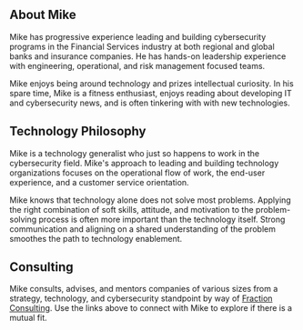 ## About Mike

Mike has progressive experience leading and building cybersecurity programs in the Financial Services industry at both regional and global banks and insurance companies. He has hands-on leadership experience with engineering, operational, and risk management focused teams.

Mike enjoys being around technology and prizes intellectual curiosity. In his spare time, Mike is a fitness enthusiast, enjoys reading about developing IT and cybersecurity news, and is often tinkering with with new technologies.

## Technology Philosophy

Mike is a technology generalist who just so happens to work in the cybersecurity field. Mike's approach to leading and building technology organizations focuses on the operational flow of work, the end-user experience, and a customer service orientation.

Mike knows that technology alone does not solve most problems. Applying the right combination of soft skills, attitude, and motivation to the problem-solving process is often more important than the technology itself. Strong communication and aligning on a shared understanding of the problem smoothes the path to technology enablement.

## Consulting

Mike consults, advises, and mentors companies of various sizes from a strategy, technology, and cybersecurity standpoint by way of [Fraction Consulting](https://fractionconsulting.co). Use the links above to connect with Mike to explore if there is a mutual fit.
